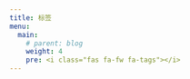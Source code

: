 ```yaml
---
title: 标签
menu:
  main:
    # parent: blog
    weight: 4
    pre: <i class="fas fa-fw fa-tags"></i>
---
```

